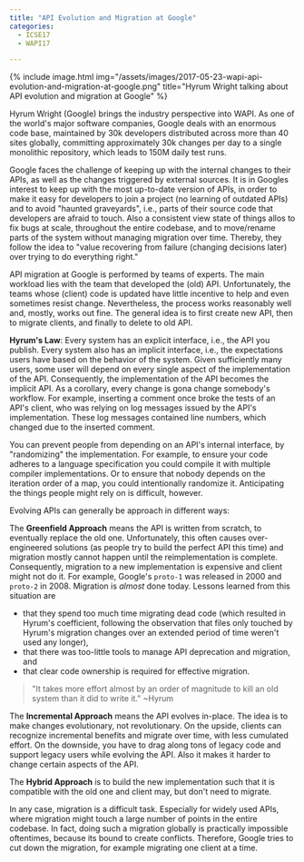 ```yaml
---
title: "API Evolution and Migration at Google"
categories:
  - ICSE17
  - WAPI17

---
```


{% include image.html img="/assets/images/2017-05-23-wapi-api-evolution-and-migration-at-google.png" title="Hyrum Wright talking about API evolution and migration at Google" %}

Hyrum Wright (Google) brings the industry perspective into WAPI. As one of the world's major software companies, Google deals with an enormous code base, maintained by 30k developers distributed across more than 40 sites globally, committing approximately 30k changes per day to a single monolithic repository, which leads to 150M daily test runs.

Google faces the challenge of keeping up with the internal changes to their APIs, as well as the changes triggered by external sources. It is in Googles interest to keep up with the most up-to-date version of APIs, in order to make it easy for developers to join a project (no learning of outdated APIs) and to avoid "haunted graveyards", i.e., parts of their source code that developers are afraid to touch. Also a consistent view state of things allos to fix bugs at scale, throughout the entire codebase, and to move/rename parts of the system without managing migration over time. Thereby, they follow the idea to "value recovering from failure (changing decisions later) over trying to do everything right."

API migration at Google is performed by teams of experts. The main workload lies with the team that developed the (old) API. Unfortunately, the teams whose (client) code is updated have little incentive to help and even sometimes resist change. Nevertheless, the process works reasonably well and, mostly, works out fine. The general idea is to first create new API, then to migrate clients, and finally to delete to old API.

**Hyrum's Law**: Every system has an explicit interface, i.e., the API you publish. Every system also has an implicit interface, i.e., the expectations users have based on the behavior of the system. Given sufficiently many users, some user will depend on every single aspect of the implementation of the API. Consequently, the implementation of the API becomes the implicit API. As a corollary, every change is gona change somebody's workflow. For example, inserting a comment once broke the tests of an API's client, who was relying on log messages issued by the API's implementation. These log messages contained line numbers, which changed due to the inserted comment.

You can prevent people from depending on an API's internal interface, by "randomizing" the implementation. For example, to ensure your code adheres to a language specification you could compile it with multiple compiler implementations. Or to ensure that nobody depends on the iteration order of a map, you could intentionally randomize it. Anticipating the things people might rely on is difficult, however.

Evolving APIs can generally be approach in different ways:

The **Greenfield Approach** means the API is written from scratch, to eventually replace the old one. Unfortunately, this often causes over-engineered solutions (as people try to build the perfect API this time) and migration mostly cannot happen until the reimplementation is complete. Consequently, migration to a new implementation is expensive and client might not do it. For example, Google's `proto-1` was released in 2000 and `proto-2` in 2008. Migration is *almost* done today. Lessons learned from this situation are

* that they spend too much time migrating dead code (which resulted in Hyrum's coefficient, following the observation that files only touched by Hyrum's migration changes over an extended period of time weren't used any longer),
* that there was too-little tools to manage API deprecation and migration, and
* that clear code ownership is required for effective migration.

> "It takes more effort almost by an order of magnitude to kill an old system than it did to write it." ~Hyrum

The **Incremental Approach** means the API evolves in-place. The idea is to make changes evolutionary, not revolutionary. On the upside, clients can recognize incremental benefits and migrate over time, with less cumulated effort. On the downside, you have to drag along tons of legacy code and support legacy users while evolving the API. Also it makes it harder to change certain aspects of the API.

The **Hybrid Approach** is to build the new implementation such that it is compatible with the old one and client may, but don't need to migrate.

In any case, migration is a difficult task. Especially for widely used APIs, where migration might touch a large number of points in the entire codebase. In fact, doing such a migration globally is practically impossible oftentimes, because its bound to create conflicts. Therefore, Google tries to cut down the migration, for example migrating one client at a time.
